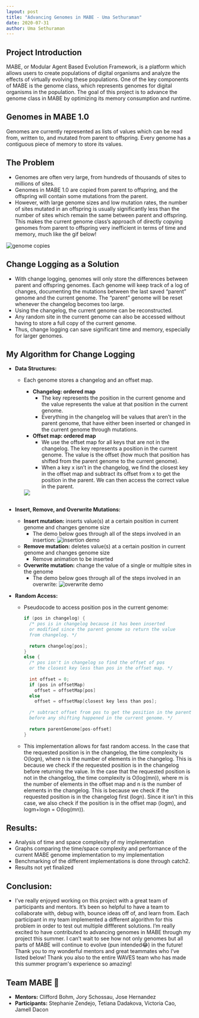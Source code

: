 ```yaml
---
layout: post
title: "Advancing Genomes in MABE - Uma Sethuraman"
date: 2020-07-31
author: Uma Sethuraman
---
```


## Project Introduction
MABE, or Modular Agent Based Evolution Framework, is a platform which allows users to create populations of digital organisms and analyze the effects of virtually evolving these populations. One of the key components of MABE is the genome class, which represents genomes for digital organisms in the population. The goal of this project is to advance the genome class in MABE by optimizing its memory consumption and runtime.

## Genomes in MABE 1.0
Genomes are currently represented as lists of values which can be read from, written to, and mutated from parent to offspring. Every genome has a contiguous piece of memory to store its values.

## The Problem
- Genomes are often very large, from hundreds of thousands of sites to millions of sites.
- Genomes in MABE 1.0 are copied from parent to offspring, and the offspring will contain some mutations from the parent.
- However, with large genome sizes and low mutation rates, the number of sites mutated in an offspring is usually significantly less than the number of sites which remain the same between parent and offspring. This makes the current genome class’s approach of directly copying genomes from parent to offspring very inefficient in terms of time and memory, much like the gif below!

![genome copies](https://github.com/uma-sethuraman/waves/blob/umasethuraman-blogpost/assets/uma-sethuraman/GenomeCopies.gif)

## Change Logging as a Solution
- With change logging, genomes will only store the differences between parent and offspring genomes. Each genome will keep track of a log of changes, documenting the mutations between the last saved “parent” genome and the current genome. The “parent” genome will be reset whenever the changelog becomes too large. 
- Using the changelog, the current genome can be reconstructed. 
- Any random site in the current genome can also be accessed without having to store a full copy of the current genome. 
- Thus, change logging can save significant time and memory, especially for larger genomes. 

## My Algorithm for Change Logging
- **Data Structures:**
  - Each genome stores a changelog and an offset map.
    - **Changelog: ordered map**
      - The key represents the position in the current genome and the value represents the value at that position in the current genome.
      - Everything in the changelog will be values that aren’t in the parent genome, that have either been inserted or changed in the current genome through mutations.
    - **Offset map: ordered map**
      - We use the offset map for all keys that are not in the changelog. The key represents a position in the current genome. The value is the offset (how much that position has shifted from the parent genome to the current genome). 
      - When a key x isn’t in the changelog, we find the closest key in the offset map and subtract its offset from x to get the position in the parent. We can then access the correct value in the parent.
    
    <img align="left" src="https://github.com/uma-sethuraman/waves/blob/umasethuraman-blogpost/assets/uma-sethuraman/ChangeloggingDataStructures.png">
    <p>&nbsp<p>

- **Insert, Remove, and Overwrite Mutations:**
  - **Insert mutation:** inserts value(s) at a certain position in current genome and changes genome size
    - The demo below goes through all of the steps involved in an insertion:
     ![insertion demo](https://github.com/uma-sethuraman/waves/blob/umasethuraman-blogpost/assets/uma-sethuraman/InsertionDemo.gif)
  - **Remove mutation:** deletes value(s) at a certain position in current genome and changes genome size
    - Remove animation to be inserted
  - **Overwrite mutation:** change the value of a single or multiple sites in the genome
    - The demo below goes through all of the steps involved in an overwrite:
    ![overwrite demo](https://github.com/uma-sethuraman/waves/blob/umasethuraman-blogpost/assets/uma-sethuraman/OverwriteDemo.gif)
      
- **Random Access:**
  - Pseudocode to access position pos in the current genome:
    ``` C++
    if (pos in changelog) {
      /* pos is in changelog because it has been inserted 
      or modified since the parent genome so return the value
      from changelog. */
      
      return changelog[pos];
    }
    else {
      /* pos isn't in changelog so find the offset of pos 
      or the closest key less than pos in the offset map. */
      
      int offset = 0;
      if (pos in offsetMap)
        offset = offsetMap[pos]
      else
        offset = offsetMap[closest key less than pos];
        
      /* subtract offset from pos to get the position in the parent
      before any shifting happened in the current genome. */
      
      return parentGenome[pos-offset]
    }
    ```
  - This implementation allows for fast random access. In the case that the requested position is in the changelog, the time complexity is O(logn), where n is the number of elements in the changelog. This is because we check if the requested position is in the changelog before returning the value. In the case that the requested position is not in the changelog, the time complexity is O(log(mn)), where m is the number of elements in the offset map and n is the number of elements in the changelog. This is because we check if the requested position is in the changelog first (logn). Since it isn't in this case, we also check if the position is in the offset map (logm), and logm+logn = O(log(mn)).
  
## Results: 
  - Analysis of time and space complexity of my implementation
  - Graphs comparing the time/space complexity and performance of the current MABE genome implementation to my implementation
  - Benchmarking of the different implementations is done through catch2.
  - Results not yet finalized
  
## Conclusion:
- I’ve really enjoyed working on this project with a great team of participants and mentors. It’s been so helpful to have a team to collaborate with, debug with, bounce ideas off of, and learn from. Each participant in my team implemented a different algorithm for this problem in order to test out multiple diffferent solutions. I’m really excited to have contributed to advancing genomes in MABE through my project this summer. I can’t wait to see how not only genomes but all parts of MABE will continue to evolve (pun intended😂) in the future! Thank you to my wonderful mentors and great teammates who I’ve listed below! Thank you also to the entire WAVES team who has made this summer program's experience so amazing!

## Team MABE 🎉
- **Mentors:** Clifford Bohm, Jory Schossau, Jose Hernandez
- **Participants:** Stephanie Zendejo, Tetiana Dadakova, Victoria Cao, Jamell Dacon
